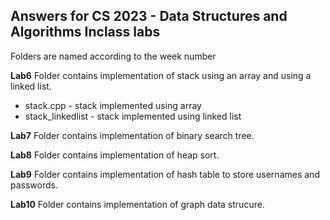 ## Answers for CS 2023 - Data Structures and Algorithms Inclass labs

Folders are named according to the week number

**Lab6** 
Folder contains implementation of stack using an array and using a linked list. 
 - stack.cpp - stack implemented using array 
 - stack_linkedlist - stack implemented using linked list
 
 **Lab7**
 Folder contains implementation of binary search tree.

**Lab8**
Folder contains implementation of heap sort.

**Lab9**
Folder contains implementation of hash table to store usernames and passwords.

**Lab10**
Folder contains implementation of graph data strucure.
